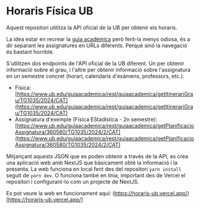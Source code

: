 # Horaris Física UB
Aquest repositori utilitza la API oficial de la UB per obtenir els horaris.

La idea estar en recrear la [guia acadèmica](https://www.ub.edu/guiaacademica/?codEnsenyament=TG1035&curs=2024&idioma=CAT) però fent-la menys odiosa, és a dir separant les assignatures en URLs diferents. Perquè sinó la navegació és bastant horrible.

S'utilitzen dos endpoints de l'API oficial de la UB diferent. Un per obtenir informació sobre el grau, i l'altre per obtenir informació sobre l'assignatura en un semestre concret  (horari, calendaris d'exàmens, professors, etc.).

- Física: [https://www.ub.edu/guiaacademica/rest/guiaacademica/getItinerariGrau/TG1035/2024/CAT](https://www.ub.edu/guiaacademica/rest/guiaacademica/getItinerariGrau/TG1035/2024/CAT)
- Assignatura d'exemple (Física EStadística - 2n semestre): [https://www.ub.edu/guiaacademica/rest/guiaacademica/getPlanificacioAssignatura/360580/TG1035/2024/2/CAT](https://www.ub.edu/guiaacademica/rest/guiaacademica/getPlanificacioAssignatura/360580/TG1035/2024/2/CAT)

Mitjançant aquests JSON que es poden obtenir a través de la API, es crea una aplicació web amb NextJS que bàsicament obté la informació i la presenta. La web funciona en local fent des del repositori `yarn install` seguit de `yarn dev`. O funciona també en línia, important des de Vercel el repositori i configurant-lo com un projecte de NextJS.

Es pot veure la web en funcionament aquí: (https://horaris-ub.vercel.app/)[https://horaris-ub.vercel.app/]
